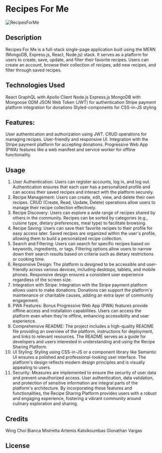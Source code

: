 # Recipes For Me

![RecipesForMe](https://github.com/wchoi888/Recipe/assets/142269375/99caa05b-eed2-438c-9fc1-8c2976dc3d34)

## Description

Recipes For Me is a full-stack single-page application built using the MERN (MongoDB, Express.js, React, Node.js) stack. It serves as a platform for users to create, save, update, and filter their favorite recipes. Users can create an account, browse their collection of recipes, add new recipes, and filter through saved recipes.

## Technologies Used

React
GraphQL with Apollo Client
Node.js
Express.js
MongoDB with Mongoose ODM
JSON Web Token (JWT) for authentication
Stripe payment platform integration for donations
Styled-components for CSS-in-JS styling

## Features:

User authentication and authorization using JWT.
CRUD operations for managing recipes.
User-friendly and responsive UI.
Integration with the Stripe payment platform for accepting donations.
Progressive Web App (PWA) features like a web manifest and service worker for offline functionality.

## Usage

1. User Authentication:
Users can register accounts, log in, and log out.
Authentication ensures that each user has a personalized profile and can access their saved recipes and interact with the platform securely.
2. Recipe Management:
Users can create, edit, view, and delete their own recipes.
CRUD (Create, Read, Update, Delete) operations allow users to manage their recipe collection effectively.
3. Recipe Discovery:
Users can explore a wide range of recipes shared by others in the community.
Recipes can be sorted by categories (e.g., cuisine type, dietary preferences, meal type) to facilitate browsing.
4. Recipe Saving:
Users can save their favorite recipes to their profile for easy access later.
Saved recipes are organized within the user's profile, allowing them to build a personalized recipe collection.
5. Search and Filtering:
Users can search for specific recipes based on keywords, ingredients, or tags.
Filtering options allow users to narrow down their search results based on criteria such as dietary restrictions or cooking time.
6. Responsive Design:
The platform is designed to be accessible and user-friendly across various devices, including desktops, tablets, and mobile phones.
Responsive design ensures a consistent user experience regardless of the screen size.
7. Integration with Stripe:
Integration with the Stripe payment platform allows users to make donations.
Donations can support the platform's maintenance or charitable causes, adding an extra layer of community engagement.
8. PWA Features: Bonus
Progressive Web App (PWA) features provide offline access and installation capabilities.
Users can access the platform even when they're offline, enhancing accessibility and user experience.
9. Comprehensive README:
The project includes a high-quality README file providing an overview of the platform, instructions for deployment, and links to relevant resources.
The README serves as a guide for developers and users interested in understanding and using the Recipe Sharing Platform.
10. UI Styling:
Styling using CSS-in-JS or a component library like Semantic UI ensures a polished and professional-looking user interface.
The platform's design reflects modern design principles and is visually appealing to users.
11. Security:
Measures are implemented to ensure the security of user data and prevent unauthorized access.
User authentication, data validation, and protection of sensitive information are integral parts of the platform's architecture.
By incorporating these features and functionalities, the Recipe Sharing Platform provides users with a robust and engaging experience, fostering a vibrant community around culinary exploration and sharing.

## Credits

Wing Choi
Bianca Mistretta
Artemis Katsikoumbas
Gionathan Vargas

## License
